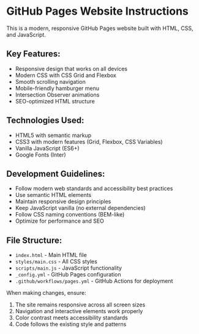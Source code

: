 <!-- Use this file to provide workspace-specific custom instructions to Copilot. For more details, visit https://code.visualstudio.com/docs/copilot/copilot-customization#_use-a-githubcopilotinstructionsmd-file -->

# GitHub Pages Website Instructions

This is a modern, responsive GitHub Pages website built with HTML, CSS, and JavaScript. 

## Key Features:
- Responsive design that works on all devices
- Modern CSS with CSS Grid and Flexbox
- Smooth scrolling navigation
- Mobile-friendly hamburger menu
- Intersection Observer animations
- SEO-optimized HTML structure

## Technologies Used:
- HTML5 with semantic markup
- CSS3 with modern features (Grid, Flexbox, CSS Variables)
- Vanilla JavaScript (ES6+)
- Google Fonts (Inter)

## Development Guidelines:
- Follow modern web standards and accessibility best practices
- Use semantic HTML elements
- Maintain responsive design principles
- Keep JavaScript vanilla (no external dependencies)
- Follow CSS naming conventions (BEM-like)
- Optimize for performance and SEO

## File Structure:
- `index.html` - Main HTML file
- `styles/main.css` - All CSS styles
- `scripts/main.js` - JavaScript functionality
- `_config.yml` - GitHub Pages configuration
- `.github/workflows/pages.yml` - GitHub Actions for deployment

When making changes, ensure:
1. The site remains responsive across all screen sizes
2. Navigation and interactive elements work properly
3. Color contrast meets accessibility standards
4. Code follows the existing style and patterns
